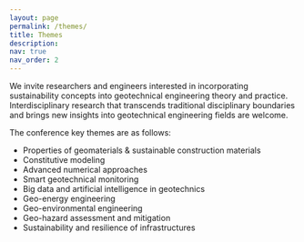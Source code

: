 ```yaml
---
layout: page
permalink: /themes/
title: Themes
description: 
nav: true
nav_order: 2
---
```


We invite researchers and engineers interested in incorporating sustainability concepts into geotechnical engineering theory and practice. Interdisciplinary research that transcends traditional disciplinary boundaries and brings new insights into geotechnical engineering fields are welcome.

The conference key themes are as follows:

* Properties of geomaterials & sustainable construction materials
* Constitutive modeling
* Advanced numerical approaches
* Smart geotechnical monitoring
* Big data and artificial intelligence in geotechnics
* Geo-energy engineering
* Geo-environmental engineering
* Geo-hazard assessment and mitigation
* Sustainability and resilience of infrastructures